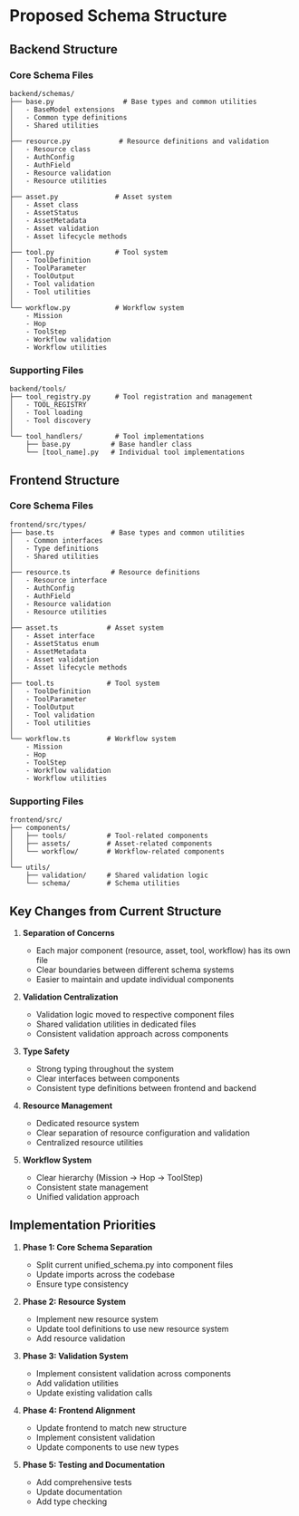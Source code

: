 # Proposed Schema Structure

## Backend Structure

### Core Schema Files
```
backend/schemas/
├── base.py                 # Base types and common utilities
│   - BaseModel extensions
│   - Common type definitions
│   - Shared utilities
│
├── resource.py            # Resource definitions and validation
│   - Resource class
│   - AuthConfig
│   - AuthField
│   - Resource validation
│   - Resource utilities
│
├── asset.py              # Asset system
│   - Asset class
│   - AssetStatus
│   - AssetMetadata
│   - Asset validation
│   - Asset lifecycle methods
│
├── tool.py               # Tool system
│   - ToolDefinition
│   - ToolParameter
│   - ToolOutput
│   - Tool validation
│   - Tool utilities
│
└── workflow.py           # Workflow system
    - Mission
    - Hop
    - ToolStep
    - Workflow validation
    - Workflow utilities
```

### Supporting Files
```
backend/tools/
├── tool_registry.py      # Tool registration and management
│   - TOOL_REGISTRY
│   - Tool loading
│   - Tool discovery
│
└── tool_handlers/        # Tool implementations
    ├── base.py          # Base handler class
    └── [tool_name].py   # Individual tool implementations
```

## Frontend Structure

### Core Schema Files
```
frontend/src/types/
├── base.ts              # Base types and common utilities
│   - Common interfaces
│   - Type definitions
│   - Shared utilities
│
├── resource.ts          # Resource definitions
│   - Resource interface
│   - AuthConfig
│   - AuthField
│   - Resource validation
│   - Resource utilities
│
├── asset.ts            # Asset system
│   - Asset interface
│   - AssetStatus enum
│   - AssetMetadata
│   - Asset validation
│   - Asset lifecycle methods
│
├── tool.ts             # Tool system
│   - ToolDefinition
│   - ToolParameter
│   - ToolOutput
│   - Tool validation
│   - Tool utilities
│
└── workflow.ts         # Workflow system
    - Mission
    - Hop
    - ToolStep
    - Workflow validation
    - Workflow utilities
```

### Supporting Files
```
frontend/src/
├── components/
│   ├── tools/          # Tool-related components
│   ├── assets/         # Asset-related components
│   └── workflow/       # Workflow-related components
│
└── utils/
    ├── validation/     # Shared validation logic
    └── schema/         # Schema utilities
```

## Key Changes from Current Structure

1. **Separation of Concerns**
   - Each major component (resource, asset, tool, workflow) has its own file
   - Clear boundaries between different schema systems
   - Easier to maintain and update individual components

2. **Validation Centralization**
   - Validation logic moved to respective component files
   - Shared validation utilities in dedicated files
   - Consistent validation approach across components

3. **Type Safety**
   - Strong typing throughout the system
   - Clear interfaces between components
   - Consistent type definitions between frontend and backend

4. **Resource Management**
   - Dedicated resource system
   - Clear separation of resource configuration and validation
   - Centralized resource utilities

5. **Workflow System**
   - Clear hierarchy (Mission -> Hop -> ToolStep)
   - Consistent state management
   - Unified validation approach

## Implementation Priorities

1. **Phase 1: Core Schema Separation**
   - Split current unified_schema.py into component files
   - Update imports across the codebase
   - Ensure type consistency

2. **Phase 2: Resource System**
   - Implement new resource system
   - Update tool definitions to use new resource system
   - Add resource validation

3. **Phase 3: Validation System**
   - Implement consistent validation across components
   - Add validation utilities
   - Update existing validation calls

4. **Phase 4: Frontend Alignment**
   - Update frontend to match new structure
   - Implement consistent validation
   - Update components to use new types

5. **Phase 5: Testing and Documentation**
   - Add comprehensive tests
   - Update documentation
   - Add type checking 